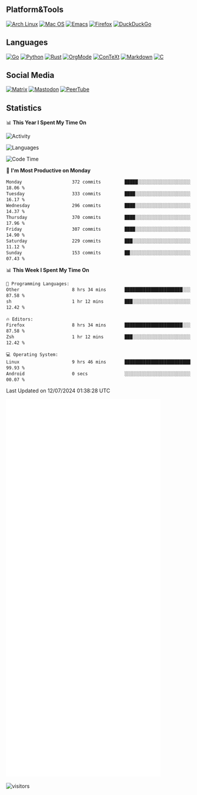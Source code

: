## Platform&Tools

[![Arch Linux](https://img.shields.io/badge/ArchLinux-1793D1?logo=arch-linux&logoColor=fff&style=flat-square)](https://archlinux.org/)
[![Mac OS](https://img.shields.io/badge/MacOS-000000?style=flat-square&logo=macos&logoColor=F0F0F0)](https://www.apple.com/macos/)
[![Emacs](https://img.shields.io/badge/Emacs-%237F5AB6.svg?&style=flat-square&logo=gnu-emacs&logoColor=white)](https://www.gnu.org/software/emacs/)
[![Firefox](https://img.shields.io/badge/Firefox-FF7139?style=flat-square&logo=Firefox-Browser&logoColor=white)](https://firefox.com/)
[![DuckDuckGo](https://img.shields.io/badge/DuckDuckGo-DE5833?style=flat-square&logo=DuckDuckGo&logoColor=white)](https://duckduckgo.com/)

## Languages

[![Go](https://img.shields.io/badge/Golang-%2300ADD8.svg?style=flat-square&logo=go&logoColor=white)](https://golang.org/)
[![Python](https://img.shields.io/badge/Python-3670A0?style=flat-square&logo=python&logoColor=ffdd54)](https://www.python.org/)
[![Rust](https://img.shields.io/badge/Rust-%23000000.svg?style=flat-square&logo=rust&logoColor=white)](https://www.rust-lang.org/)
[![OrgMode](https://img.shields.io/badge/OrgMode-%23000000.svg?style=flat-square&logo=org&logoColor=white)](https://orgmode.org/)
[![ConTeXt](https://img.shields.io/badge/ConTeXt-%23008080.svg?style=flat-square&logo=latex&logoColor=white)](https://contextgarden.net/)
[![Markdown](https://img.shields.io/badge/MarkDown-%23000000.svg?style=flat-square&logo=markdown&logoColor=white)](https://daringfireball.net/projects/markdown/)
[![C](https://img.shields.io/badge/C-%2300599C.svg?style=flat-square&logo=c&logoColor=white)](https://www.iso.org/standard/74528.html)

## Social Media
<!--[![Telegram](https://img.shields.io/badge/SteamedFish-2CA5E0?style=social&logo=telegram&logoColor=white)](https://t.me/SteamedFish)-->

[![Matrix](https://img.shields.io/badge/SteamedFish-2CA5E0?style=social&logo=matrix&logoColor=black)](https://matrix.to/#/@i:steamedfish.org)
[![Mastodon](https://img.shields.io/mastodon/follow/109596467238113271?domain=https%3A%2F%2Fmastodon.steamedfish.org%2F&style=social)](https://steamedfish.org/@SteamedFish)
[![PeerTube](https://img.shields.io/badge/PeerTube-23000000.svg?logo=peertube&style=social)](https://peertube.steamedfish.org/)

## Statistics


📊 **This Year I Spent My Time On** 

![Activity](https://wakatime.com/share/@SteamedFish/7529f30a-f1b7-40a4-8d09-e6d855cb7a13.png)

![Languages](https://wakatime.com/share/@SteamedFish/1c5e5366-0e9e-40d8-ac85-d630f61b69c6.svg)

<!--START_SECTION:waka-->
![Code Time](http://img.shields.io/badge/Code%20Time-3%2C872%20hrs%2034%20mins-blue)

📅 **I'm Most Productive on Monday** 

```text
Monday                   372 commits         █████░░░░░░░░░░░░░░░░░░░░   18.06 % 
Tuesday                  333 commits         ████░░░░░░░░░░░░░░░░░░░░░   16.17 % 
Wednesday                296 commits         ████░░░░░░░░░░░░░░░░░░░░░   14.37 % 
Thursday                 370 commits         ████░░░░░░░░░░░░░░░░░░░░░   17.96 % 
Friday                   307 commits         ████░░░░░░░░░░░░░░░░░░░░░   14.90 % 
Saturday                 229 commits         ███░░░░░░░░░░░░░░░░░░░░░░   11.12 % 
Sunday                   153 commits         ██░░░░░░░░░░░░░░░░░░░░░░░   07.43 % 
```


📊 **This Week I Spent My Time On** 

```text
💬 Programming Languages: 
Other                    8 hrs 34 mins       ██████████████████████░░░   87.58 % 
sh                       1 hr 12 mins        ███░░░░░░░░░░░░░░░░░░░░░░   12.42 % 

🔥 Editors: 
Firefox                  8 hrs 34 mins       ██████████████████████░░░   87.58 % 
Zsh                      1 hr 12 mins        ███░░░░░░░░░░░░░░░░░░░░░░   12.42 % 

💻 Operating System: 
Linux                    9 hrs 46 mins       █████████████████████████   99.93 % 
Android                  0 secs              ░░░░░░░░░░░░░░░░░░░░░░░░░   00.07 % 
```


 Last Updated on 12/07/2024 01:38:28 UTC
<!--END_SECTION:waka-->


![Metrics](https://github.com/SteamedFish/SteamedFish/blob/master/github-metrics.svg)


![visitors](https://visitor-badge.laobi.icu/badge?page_id=SteamedFish.SteamedFish)
